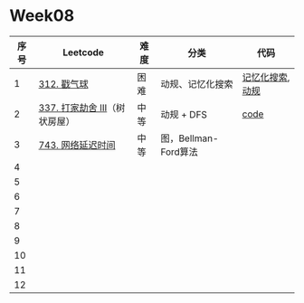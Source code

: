 # Week08

| 序号 | Leetcode                                                     | 难度 | 分类                 | 代码                                                         |
| ---- | ------------------------------------------------------------ | ---- | -------------------- | ------------------------------------------------------------ |
| 1    | [312. 戳气球](https://leetcode.cn/problems/burst-balloons/)  | 困难 | 动规、记忆化搜索     | [记忆化搜索](https://github.com/zhj6422/LeetcodeHomework/blob/main/week08/312.%20%E6%88%B3%E6%B0%94%E7%90%83%EF%BC%88%E8%AE%B0%E5%BF%86%E5%8C%96%E6%90%9C%E7%B4%A2%EF%BC%89.java),[动规](https://github.com/zhj6422/LeetcodeHomework/blob/main/week08/312.%20%E6%88%B3%E6%B0%94%E7%90%83%EF%BC%88%E5%8A%A8%E8%A7%84%EF%BC%89.java) |
| 2    | [337. 打家劫舍 III](https://leetcode.cn/problems/house-robber-iii/)（树状房屋） | 中等 | 动规 + DFS           | [code](https://github.com/zhj6422/LeetcodeHomework/blob/main/week08/337.%20%E6%89%93%E5%AE%B6%E5%8A%AB%E8%88%8D%20III.java) |
| 3    | [743. 网络延迟时间](https://leetcode.cn/problems/network-delay-time/) | 中等 | 图，Bellman-Ford算法 |                                                              |
| 4    |                                                              |      |                      |                                                              |
| 5    |                                                              |      |                      |                                                              |
| 6    |                                                              |      |                      |                                                              |
| 7    |                                                              |      |                      |                                                              |
| 8    |                                                              |      |                      |                                                              |
| 9    |                                                              |      |                      |                                                              |
| 10   |                                                              |      |                      |                                                              |
| 11   |                                                              |      |                      |                                                              |
| 12   |                                                              |      |                      |                                                              |